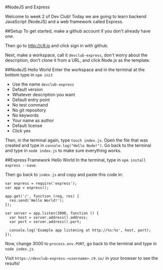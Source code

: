 #NodeJS and Express

Welcome to week 2 of Dev Club! Today we are going to learn backend JavaScript (NodeJS) and a web framework called Express. 


##Setup
To get started, make a github account if you don't already have one. 

Then go to http://c9.io and click sign in with github. 

Next, make a workspace, call it `devclub-express`, don't worry about the description, don't clone it from a URL, and click Node.js as the template. 

##NodeJS Hello World
Enter the workspace and in the terminal at the bottom type in `npm init`
 - Use the name `devclub-express`
 - Default version
 - Whatever description you want
 - Default entry point
 - No test command
 - No git repository
 - No keywords
 - Your name as author
 - Default license
 - Click yes

Then, in the terminal again, type `touch index.js`. Open the file that was created and type in `console.log("Hello Node!")`. Go back to the terminal and type in `node index.js` to make sure everything works. 

##Express Framework Hello World
In the terminal, type in `npm install express --save`. 

Then go back to `index.js` and copy and paste this code in:

    var express = require('express');
    var app = express();
    
    app.get('/', function (req, res) {
      res.send('Hello World!');
    });
    
    var server = app.listen(3000, function () {
      var host = server.address().address;
      var port = server.address().port;
    
      console.log('Example app listening at http://%s:%s', host, port);
    });
    
Now, change 3000 to `process.env.PORT`, go back to the terminal and type in `node index.js`.

Visit `https://devclub-express-<username>.c9.io/` in your browser to see the results!

